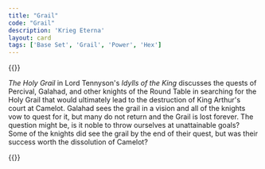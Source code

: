 ```yaml
---
title: "Grail"
code: "Grail"
description: 'Krieg Eterna'
layout: card
tags: ['Base Set', 'Grail', 'Power', 'Hex']
---
```

{{<card-detail-page title="Grail" artwork="The Faithful Knight by Thomas Jones Barker (1881)" >}}
<p>
<i>The Holy Grail</i> in Lord Tennyson's <i>Idylls of the King</i> discusses the quests of Percival, Galahad, and other knights of the Round Table in searching for the Holy Grail that would ultimately lead to the destruction of King Arthur's court at Camelot. Galahad sees the grail in a vision and all of the knights vow to quest for it, but many do not return and the Grail is lost forever. The question might be, is it noble to throw ourselves at unattainable goals? Some of the knights did see the grail by the end of their quest, but was their success worth the dissolution of Camelot?
</p> 
{{</card-detail-page>}}